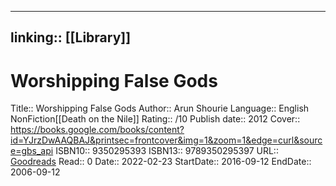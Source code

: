 
---
linking:: [[Library]]
---
# Worshipping False Gods
Title:: Worshipping False Gods
Author:: Arun Shourie
Language:: English NonFiction[[Death on the Nile]]
Rating:: /10
Publish date:: 2012
Cover:: https://books.google.com/books/content?id=YJrzDwAAQBAJ&printsec=frontcover&img=1&zoom=1&edge=curl&source=gbs_api
ISBN10:: 9350295393
ISBN13:: 9789350295397
URL:: [Goodreads](https://www.goodreads.com/search?qid=&q=9789350295397)
Read:: 0
Date:: 2022-02-23
StartDate:: 2016-09-12
EndDate:: 2006-09-12